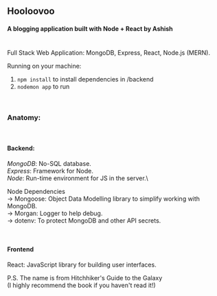 ## Hooloovoo
#### A blogging application built with Node + React by Ashish
#

Full Stack Web Application: MongoDB, Express, React, Node.js (MERN).

Running on your machine:
1. `npm install` to install dependencies in /backend
2. `nodemon app` to run

<br />

### __Anatomy__:
<br />

#### __Backend__:

_MongoDB_: No-SQL database.\
_Express_: Framework for Node.\
_Node_: Run-time environment for JS in the server.\

Node Dependencies\
-> Mongoose: Object Data Modelling library to simplify working with MongoDB.\
-> Morgan: Logger to help debug.\
-> dotenv: To protect MongoDB and other API secrets.

<br />

#### __Frontend__

React: JavaScript library for building user interfaces.

P.S.
The name is from Hitchhiker's Guide to the Galaxy\
(I highly recommend the book if you haven't read it!)